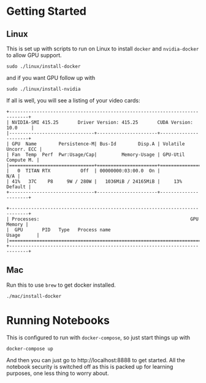 # Getting Started

## Linux
This is set up with scripts to run on Linux to install `docker`
and `nvidia-docker` to allow GPU support.

`sudo ./linux/install-docker`

and if you want GPU follow up with

`sudo ./linux/install-nvidia`

If all is well, you will see a listing of your video cards:

```
+-----------------------------------------------------------------------------+
| NVIDIA-SMI 415.25       Driver Version: 415.25       CUDA Version: 10.0     |
|-------------------------------+----------------------+----------------------+
| GPU  Name        Persistence-M| Bus-Id        Disp.A | Volatile Uncorr. ECC |
| Fan  Temp  Perf  Pwr:Usage/Cap|         Memory-Usage | GPU-Util  Compute M. |
|===============================+======================+======================|
|   0  TITAN RTX           Off  | 00000000:03:00.0  On |                  N/A |
| 41%   37C    P8     9W / 280W |   1036MiB / 24165MiB |     13%      Default |
+-------------------------------+----------------------+----------------------+
                                                                               
+-----------------------------------------------------------------------------+
| Processes:                                                       GPU Memory |
|  GPU       PID   Type   Process name                             Usage      |
|=============================================================================|
+-----------------------------------------------------------------------------+
```

## Mac

Run this to use `brew` to get docker installed.

`./mac/install-docker`


# Running Notebooks

This is configured to run with `docker-compose`, so just start things up with

`docker-compose up`

And then you can just go to http://localhost:8888 to get started. All the notebook security is 
switched off as this is packed up for learning purposes, one less thing to worry about.
